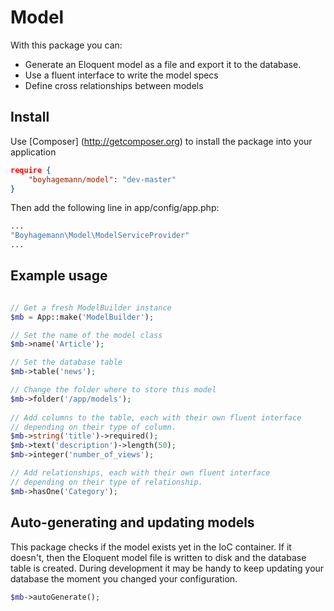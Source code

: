 Model
=====
With this package you can:

* Generate an Eloquent model as a file and export it to the database.
* Use a fluent interface to write the model specs
* Define cross relationships between models


## Install
Use [Composer] (http://getcomposer.org) to install the package into your application
```json
require {
    "boyhagemann/model": "dev-master"
}
```

Then add the following line in app/config/app.php:
```php
...
"Boyhagemann\Model\ModelServiceProvider"
...
```

## Example usage
```php

// Get a fresh ModelBuilder instance
$mb = App::make('ModelBuilder');

// Set the name of the model class
$mb->name('Article');

// Set the database table
$mb->table('news');

// Change the folder where to store this model
$mb->folder('/app/models');
   
// Add columns to the table, each with their own fluent interface
// depending on their type of column.
$mb->string('title')->required();
$mb->text('description')->length(50);
$mb->integer('number_of_views');

// Add relationships, each with their own fluent interface
// depending on their type of relationship.
$mb->hasOne('Category');
```

## Auto-generating and updating models
This package checks if the model exists yet in the IoC container.
If it doesn't, then the Eloquent model file is written to disk and the database table is created.
During development it may be handy to keep updating your database the moment you changed your configuration.

```php
$mb->autoGenerate();
```
